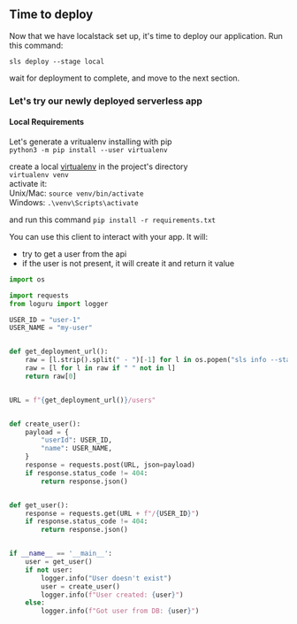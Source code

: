 
## Time to deploy
Now that we have localstack set up, it's time to deploy our application. Run this command:<br>
```shell
sls deploy --stage local
```

wait for deployment to complete, and move to the next section.

### Let's try our newly deployed serverless app
#### Local Requirements
Let's generate a vritualenv
installing with pip <br>
`python3 -m pip install --user virtualenv` <br>

create a local [virtualenv](https://packaging.python.org/en/latest/guides/installing-using-pip-and-virtual-environments/) in the project's directory <br>
`virtualenv venv`<br>
activate it:<br>
Unix/Mac: `source venv/bin/activate` <br>
Windows: `.\venv\Scripts\activate` <br>

and run this command `pip install -r requirements.txt`


You can use this client to interact with your app.
It will:
- try to get a user from the api
- if the user is not present, it will create it and return it value

```py
import os

import requests
from loguru import logger

USER_ID = "user-1"
USER_NAME = "my-user"


def get_deployment_url():
    raw = [l.strip().split(" - ")[-1] for l in os.popen("sls info --stage local").readlines() if "http" in l]
    raw = [l for l in raw if " " not in l]
    return raw[0]


URL = f"{get_deployment_url()}/users"


def create_user():
    payload = {
        "userId": USER_ID,
        "name": USER_NAME,
    }
    response = requests.post(URL, json=payload)
    if response.status_code != 404:
        return response.json()


def get_user():
    response = requests.get(URL + f"/{USER_ID}")
    if response.status_code != 404:
        return response.json()


if __name__ == '__main__':
    user = get_user()
    if not user:
        logger.info("User doesn't exist")
        user = create_user()
        logger.info(f"User created: {user}")
    else:
        logger.info(f"Got user from DB: {user}")
```